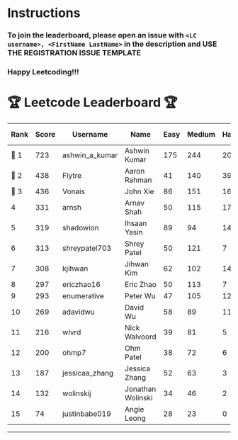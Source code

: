 # Instructions
### To join the leaderboard, please open an issue with `<LC username>, <FirstName LastName>` in the description and USE THE REGISTRATION ISSUE TEMPLATE
### Happy Leetcoding!!!


# 🏆 Leetcode Leaderboard 🏆

| Rank | Score | Username       | Name | Easy | Medium | Hard | Problems Solved |
|------|----------------|-----------------|-------------------|--------------|--------------|--------------|--------------|
| 🥇 1 | 723 | ashwin_a_kumar | Ashwin Kumar | 175 | 244 | 20 | 439 |
| 🥈 2 | 438 | Flytre | Aaron Rahman | 41 | 140 | 39 | 220 |
| 🥉 3 | 436 | Vonais | John Xie | 86 | 151 | 16 | 253 |
| 4 | 331 | arnsh | Arnav Shah | 50 | 115 | 17 | 182 |
| 5 | 319 | shadowion | Ihsaan Yasin | 89 | 94 | 14 | 197 |
| 6 | 313 | shreypatel703 | Shrey Patel | 50 | 121 | 7 | 178 |
| 7 | 308 | kjihwan | Jihwan Kim | 62 | 102 | 14 | 178 |
| 8 | 297 | ericzhao16 | Eric Zhao | 50 | 113 | 7 | 170 |
| 9 | 293 | enumerative | Peter Wu | 47 | 105 | 12 | 164 |
| 10 | 269 | adavidwu | David Wu | 58 | 89 | 11 | 158 |
| 11 | 216 | wlvrd | Nick Walvoord | 39 | 81 | 5 | 125 |
| 12 | 200 | ohmp7 | Ohm Patel | 38 | 72 | 6 | 116 |
| 13 | 187 | jessicaa_zhang | Jessica Zhang | 52 | 63 | 3 | 118 |
| 14 | 132 | wolinskij | Jonathan Wolinski | 34 | 46 | 2 | 82 |
| 15 | 74 | justinbabe019 | Angie Leong | 28 | 23 | 0 | 51 |
---